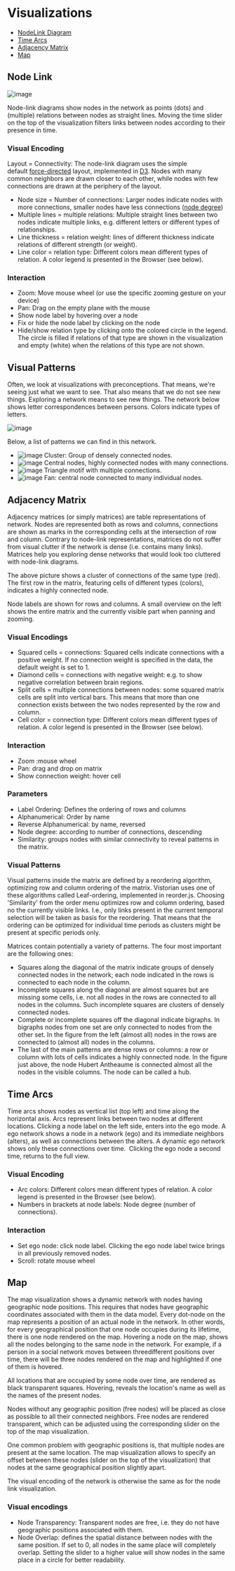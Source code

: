 # Visualizations

* [NodeLink Diagram](#node-link)
* [Time Arcs](#time-arcs)
* [Adjacency Matrix](#adjacency-matrix)
* [Map](#map)

## Node Link

![image](/assets/Images/nodeLinkDiagram.png)

Node-link diagrams show nodes in the network as points (dots) and (multiple) relations between nodes as straight lines. Moving the time slider on the top of the visualization filters links between nodes according to their presence in time.

### Visual Encoding

Layout = Connectivity: The node-link diagram uses the simple default [force-directed](https://en.wikipedia.org/wiki/Force-directed_graph_drawing) layout, implemented in [D3](https://bl.ocks.org/mbostock/4062045). Nodes with many common neighbors are drawn closer to each other, while nodes with few connections are drawn at the periphery of the layout.

* Node size = Number of connections: Larger nodes indicate nodes with more connections, smaller nodes have less connections ([node degree](https://mathworld.wolfram.com/VertexDegree.html))
* Multiple lines = multiple relations: Multiple straight lines between two nodes indicate multiple links, e.g. different letters or different types of relationships.
* Line thickness = relation weight: lines of different thickness indicate relations of different strength (or weight).
* Line color = relation type: Different colors mean different types of relation. A color legend is presented in the Browser (see below).

### Interaction
* Zoom: Move mouse wheel (or use the specific zooming gesture on your device)
* Pan: Drag on the empty plane with the mouse
* Show node label by hovering over a node
* Fix or hide the node label by clicking on the node
* Hide/show relation type by clicking onto the colored circle in the legend. The circle is filled if relations of that type are shown in the visualization and empty (white) when the relations of this type are not shown.

## Visual Patterns

Often, we look at visualizations with preconceptions. That means, we're seeing just what we want to see. That also means that we do not see new things. Exploring a network means to see new things. The network below shows letter correspondences between persons. Colors indicate types of letters.

![image](/assets/Images/nodeLinkDiagram2.png)

Below, a list of patterns we can find in this network.

* ![image](/assets/Images/nodeLinkDiagram3.png)
 Cluster: Group of densely connected nodes.
* ![image](/assets/Images/nodeLinkDiagram4.png)
 Central nodes, highly connected nodes with many connections.
* ![image](/assets/Images/nodeLinkDiagram5.png)
 Triangle motif with multiple connections.
* ![image](/assets/Images/nodeLinkDiagram6.png)
 Fan: central node connected to many individual nodes.


## Adjacency Matrix
Adjacency matrices (or simply matrices) are table representations of network. Nodes are represented both as rows and columns, connections are shown as marks in the corresponding cells at the intersection of row and column. Contrary to node-link representations, matrices do not suffer from visual clutter if the network is dense (i.e. contains many links). Matrices help you exploring dense networks that would look too cluttered with node-link diagrams.

The above picture shows a cluster of connections of the same type (red). The first row in the matrix, featuring cells of different types (colors), indicates a highly connected node.

Node labels are shown for rows and columns. A small overview on the left shows the entire matrix and the currently visible part when panning and zooming.

### Visual Encodings
* Squared cells = connections: Squared cells indicate connections with a positive weight. If no connection weight is specified in the data, the default weight is set to 1.
* Diamond cells = connections with negative weight: e.g. to show negative correlation between brain regions.
* Split cells = multiple connections between nodes: some squared matrix cells are split into vertical bars. This means that more than one connection exists between the two nodes represented by the row and column.
* Cell color = connection type: Different colors mean different types of relation. A color legend is presented in the Browser (see below).

### Interaction
* Zoom :mouse wheel
* Pan: drag and drop on matrix
* Show connection weight: hover cell

### Parameters
* Label Ordering: Defines the ordering of rows and columns
* Alphanumerical: Order by name
* Reverse Alphanumerical: by name, reversed
* Node degree: according to number of connections, descending
* Similarity: groups nodes with similar connectivity to reveal patterns in the matrix.

### Visual Patterns

Visual patterns inside the matrix are defined by a reordering algorithm, optimizing row and column ordering of the matrix. Vistorian uses one of these algorithms called Leaf-ordering, implemented in reorder.js. Choosing 'Similarity' from the order menu optimizes row and column ordering, based no the currently visible links. I.e., only links present in the current temporal selection will be taken as basis for the reordering. That means that the ordering can be optimized for individual time periods as clusters might be present at specific periods only.

Matrices contain potentially a variety of patterns. The four most important are the following ones:

* Squares along the diagonal of the matrix indicate groups of densely connected nodes in the network; each node indicated in the rows is connected to each node in the column.
* Incomplete squares along the diagonal are almost squares but are missing some cells, i.e. not all nodes in the rows are connected to all nodes in the columns. Such incomplete squares are clusters of densely connected nodes. 
* Complete or incomplete squares off the diagonal indicate bigraphs. In bigraphs nodes from one set are only connected to nodes from the other set. In the figure from the left (almost all) nodes in the rows are connected to (almost all) nodes in the columns.
* The last of the main patterns are dense rows or columns: a row or column with lots of cells indicates a highly connected node. In the figure just above, the node Hubert Antheaume is connected almost all the nodes in the visible columns. The node can be called a hub.

## Time Arcs

Time arcs shows nodes as vertical list (top left) and time along the horizontal axis. Arcs represent links between two nodes at different locations. Clicking a node label on the left side, enters into the ego mode. A ego network shows a node in a network (ego) and its immediate neighbors (alters), as well as connections between the alters. A dynamic ego network shows only these connections over time.  Clicking the ego node a second time, returns to the full view.

### Visual Encoding

* Arc colors: Different colors mean different types of relation. A color legend is presented in the Browser (see below).
* Numbers in brackets at node labels: Node degree (number of connections).

### Interaction
* Set ego node: click node label. Clicking the ego node label twice brings in all previously removed nodes.
* Scroll: rotate mouse wheel

## Map

The map visualization shows a dynamic network with nodes having geographic node positions. This requires that nodes have geographic coordinates associated with them in the data model. Every dot-node on the map represents a position of an actual node in the network. In other words, for every geographical position that one node occupies during its lifetime, there is one node rendered on the map. Hovering a node on the map, shows all the nodes belonging to the same node in the network. For example, if a person in a social network moves between threedifferent positions over time, there will be three nodes rendered on the map and highlighted if one of them is hovered.

All locations that are occupied by some node over time, are rendered as black transparent squares. Hovering, reveals the location's name as well as the names of the present nodes.

Nodes without any geographic position (free nodes) will be placed as close as possible to all their connected neighbors. Free nodes are rendered transparent, which can be adjusted using the corresponding slider on the top of the map visualization.

One common problem with geographic positions is, that multiple nodes are present at the same location. The map visualization allows to specify an offset between these nodes (slider on the top of the visualization) that nodes at the same geographical position slightly apart.

The visual encoding of the network is otherwise the same as for the node link visualization.

### Visual encodings
* Node Transparency: Transparent nodes are free, i.e. they do not have geographic positions associated with them.
* Node Overlap: defines the spatial distance between nodes with the same position. If set to 0, all nodes in the same place will completely overlap. Setting the slider to a higher value will show nodes in the same place in a circle for better readability.


